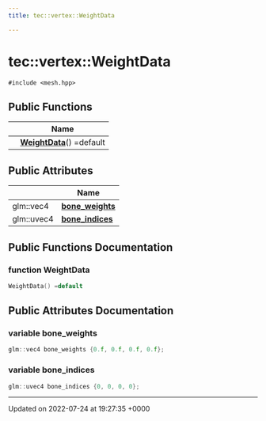 ```yaml
---
title: tec::vertex::WeightData

---
```


# tec::vertex::WeightData






`#include <mesh.hpp>`

## Public Functions

|                | Name           |
| -------------- | -------------- |
| | **[WeightData](/engine/Classes/structtec_1_1vertex_1_1_weight_data/#function-weightdata)**() =default |

## Public Attributes

|                | Name           |
| -------------- | -------------- |
| glm::vec4 | **[bone_weights](/engine/Classes/structtec_1_1vertex_1_1_weight_data/#variable-bone-weights)**  |
| glm::uvec4 | **[bone_indices](/engine/Classes/structtec_1_1vertex_1_1_weight_data/#variable-bone-indices)**  |

## Public Functions Documentation

### function WeightData

```cpp
WeightData() =default
```


## Public Attributes Documentation

### variable bone_weights

```cpp
glm::vec4 bone_weights {0.f, 0.f, 0.f, 0.f};
```


### variable bone_indices

```cpp
glm::uvec4 bone_indices {0, 0, 0, 0};
```


-------------------------------

Updated on 2022-07-24 at 19:27:35 +0000